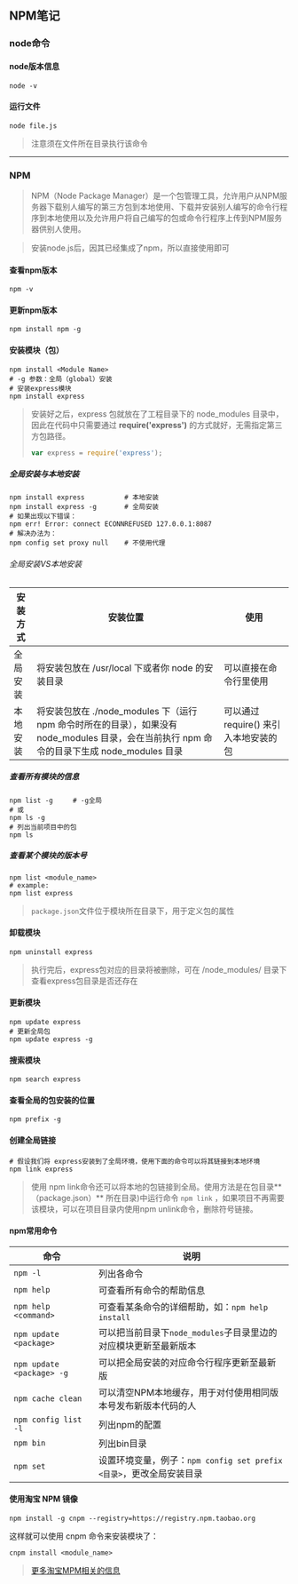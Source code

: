 ## NPM笔记

### node命令

#### node版本信息

```shell
node -v
```

#### 运行文件

```shell
node file.js
```

> 注意须在文件所在目录执行该命令

---

### NPM

> NPM（Node Package Manager）是一个包管理工具，允许用户从NPM服务器下载别人编写的第三方包到本地使用、下载并安装别人编写的命令行程序到本地使用以及允许用户将自己编写的包或命令行程序上传到NPM服务器供别人使用。

> 安装node.js后，因其已经集成了npm，所以直接使用即可
#### 查看npm版本
```shell
npm -v
```

#### 更新npm版本

```shell
npm install npm -g
```
####  安装模块（包）

```shell
npm install <Module Name>
# -g 参数：全局（global）安装
# 安装express模块
npm install express
```

> 安装好之后，express 包就放在了工程目录下的 node_modules 目录中，因此在代码中只需要通过 **require('express')** 的方式就好，无需指定第三方包路径。
>
> ```javascript
> var express = require('express');
> ```

##### 全局安装与本地安装

```shell
npm install express          # 本地安装
npm install express -g  	 # 全局安装
# 如果出现以下错误：
npm err! Error: connect ECONNREFUSED 127.0.0.1:8087
# 解决办法为：
npm config set proxy null	 # 不使用代理
```

###### 全局安装VS本地安装

| 安装方式 | 安装位置                                                     | 使用                                  |
| -------- | ------------------------------------------------------------ | ------------------------------------- |
| 全局安装 | 将安装包放在 /usr/local 下或者你 node 的安装目录             | 可以直接在命令行里使用                |
| 本地安装 | 将安装包放在 ./node_modules 下（运行 npm 命令时所在的目录），如果没有 node_modules 目录，会在当前执行 npm 命令的目录下生成 node_modules 目录 | 可以通过 require() 来引入本地安装的包 |

##### 查看所有模块的信息

```shell
npm list -g		# -g全局
# 或
npm ls -g
# 列出当前项目中的包
npm ls
```

##### 查看某个模块的版本号

```shell
npm list <module_name>
# example:
npm list express
```

> `package.json`文件位于模块所在目录下，用于定义包的属性

#### 卸载模块

```shell
npm uninstall express
```

> 执行完后，express包对应的目录将被删除，可在 /node_modules/ 目录下查看express包目录是否还存在

#### 更新模块

```shell
npm update express
# 更新全局包
npm update express -g
```

#### 搜索模块

```shell
npm search express
```
#### 查看全局的包安装的位置

```shell
npm prefix -g
```
####  创建全局链接

```shell
# 假设我们将 express安装到了全局环境，使用下面的命令可以将其链接到本地环境
npm link express
```
> 使用 npm link命令还可以将本地的包链接到全局。使用方法是在包目录**（package.json）** 所在目录)中运行命令 `npm link` ，如果项目不再需要该模块，可以在项目目录内使用npm unlink命令，删除符号链接。

#### npm常用命令

| 命令                      | 说明                                                         |
| ------------------------- | ------------------------------------------------------------ |
| `npm -l`                  | 列出各命令                                                   |
| `npm help`                | 可查看所有命令的帮助信息                                     |
| `npm help <command>`      | 可查看某条命令的详细帮助，如：`npm help install`             |
| `npm update <package>`    | 可以把当前目录下`node_modules`子目录里边的对应模块更新至最新版本 |
| `npm update <package> -g` | 可以把全局安装的对应命令行程序更新至最新版                   |
| `npm cache clean`         | 可以清空NPM本地缓存，用于对付使用相同版本号发布新版本代码的人 |
| `npm config list -l`      | 列出npm的配置                                                |
| `npm bin`                 | 列出bin目录                                                  |
| `npm set`                 | 设置环境变量，例子：`npm config set prefix <目录>`，更改全局安装目录 |

#### 使用淘宝 NPM 镜像

```shell
npm install -g cnpm --registry=https://registry.npm.taobao.org
```

这样就可以使用 cnpm 命令来安装模块了：

```shell
cnpm install <module_name>
```

> [更多淘宝MPM相关的信息](<http://npm.taobao.org/>)